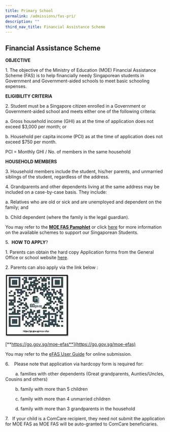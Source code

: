 ```yaml
---
title: Primary School
permalink: /admissions/fas-pri/
description: ""
third_nav_title: Financial Assistance Scheme
---
```

## Financial Assistance Scheme

**OBJECTIVE**

1\.  The objective of the Ministry of Education (MOE) Financial Assistance Scheme (FAS) is to help financially needy Singaporean students in Government and Government-aided schools to meet basic schooling expenses.

**ELIGIBILITY CRITERIA**

2\. Student must be a Singapore citizen enrolled in a Government or Government-aided school and meets either one of the following criteria:

a. Gross household income (GHI) as at the time of application does not exceed $3,000 per month; or

b. Household per capita income (PCI) as at the time of application does not exceed $750 per month.

PCI = Monthly GHI / No. of members in the same household

**HOUSEHOLD MEMBERS**

3\. Household members include the student, his/her parents, and unmarried siblings of the student, regardless of the address.

4\. Grandparents and other dependents living at the same address may be included on a case-by-case basis. They include:

a. Relatives who are old or sick and are unemployed and dependent on the family; and

b. Child dependent (where the family is the legal guardian).

You may refer to the **[MOE FAS Pamphlet](https://drive.google.com/file/d/1euj1JLCGOXiwNcg6I6_v24f7KxnFhuC3/view?usp=sharing)** or click [here](https://www.moe.gov.sg/financial-matters/financial-assistance) for more information on the available schemes to support our Singaporean Students.

5.  **HOW TO APPLY**?

1\.  Parents can obtain the hard copy Application forms from the General Office or school website [here](https://drive.google.com/file/d/1wwLOxqXgYUoZon-mYY7uMJVShEtyvrK1/view?usp=sharing).

2\. Parents can also apply via the link below :

<img style="width:40%" align="center" src="/images/Primary/qr%20code.jpg">

[**https://go.gov.sg/moe-efas**](https://go.gov.sg/moe-efas)



You may refer to the [eFAS User Guide](https://drive.google.com/file/d/1r73LXFaXaiqu-zwVWT8X31XzL7mp93Me/view?usp=sharing) for online submission.

6.    Please note that application via hardcopy form is required for: 

        a. families with other dependents (Great grandparents, Aunties/Uncles, Cousins and others) 

        b. family with more than 5 children 

        c. family with more than 4 unmarried children 

        d. family with more than 3 grandparents in the household 

7.   If your child is a ComCare recipient, they need not submit the application for MOE FAS as MOE FAS will be auto-granted to ComCare beneficiaries.